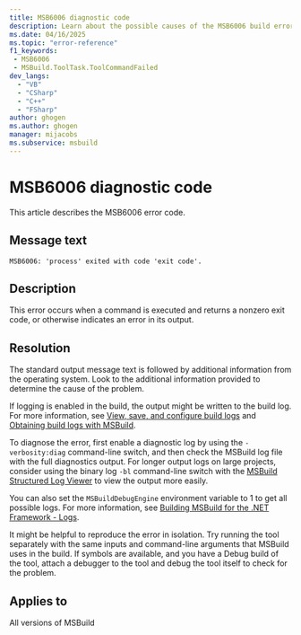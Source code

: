 ```yaml
---
title: MSB6006 diagnostic code
description: Learn about the possible causes of the MSB6006 build error and get troubleshooting tips.
ms.date: 04/16/2025
ms.topic: "error-reference"
f1_keywords:
 - MSB6006
 - MSBuild.ToolTask.ToolCommandFailed
dev_langs:
  - "VB"
  - "CSharp"
  - "C++"
  - "FSharp"
author: ghogen
ms.author: ghogen
manager: mijacobs
ms.subservice: msbuild
---
```

# MSB6006 diagnostic code

<!-- :::ErrorDefinitionDescription::: -->
<!-- :::editable-content name="introDescription"::: -->
This article describes the MSB6006 error code.
<!-- :::editable-content-end::: -->

## Message text

`MSB6006: 'process' exited with code 'exit code'.`

## Description

This error occurs when a command is executed and returns a nonzero exit code, or otherwise indicates an error in its output.

## Resolution

The standard output message text is followed by additional information from the operating system. Look to the additional information provided to determine the cause of the problem.

If logging is enabled in the build, the output might be written to the build log. For more information, see [View, save, and configure build logs](../../ide/how-to-view-save-and-configure-build-log-files.md) and [Obtaining build logs with MSBuild](../obtaining-build-logs-with-msbuild.md).

To diagnose the error, first enable a diagnostic log by using the `-verbosity:diag` command-line switch, and then check the MSBuild log file with the full diagnostics output. For longer output logs on large projects, consider using the binary log `-bl` command-line switch with the [MSBuild Structured Log Viewer](https://msbuildlog.com/) to view the output more easily. 

You can also set the `MSBuildDebugEngine` environment variable to 1 to get all possible logs. For more information, see [Building MSBuild for the .NET Framework - Logs](https://github.com/dotnet/msbuild/blob/main/documentation/wiki/Building-Testing-and-Debugging-on-Full-Framework-MSBuild.md#logs).

It might be helpful to reproduce the error in isolation. Try running the tool separately with the same inputs and command-line arguments that MSBuild uses in the build. If symbols are available, and you have a Debug build of the tool, attach a debugger to the tool and debug the tool itself to check for the problem.

## Applies to

All versions of MSBuild
